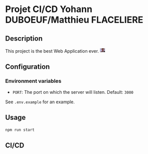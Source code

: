 # Projet CI/CD Yohann DUBOEUF/Matthieu FLACELIERE

## Description

This project is the best Web Application ever. ![Icon](./asset/logo.ico)

## Configuration

### Environment variables

- `PORT`: The port on which the server will listen. Default: `3000`

See `.env.example` for an example.

## Usage

```sh
npm run start
```

## CI/CD